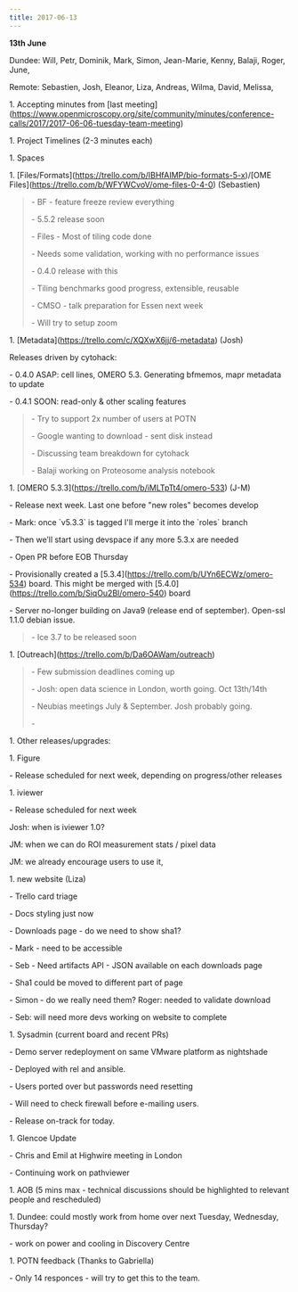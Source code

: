 ```yaml
---
title: 2017-06-13
---
```


**13th June**

Dundee: Will, Petr, Dominik, Mark, Simon, Jean-Marie, Kenny, Balaji,
Roger, June,

Remote: Sebastien, Josh, Eleanor, Liza, Andreas, Wilma, David, Melissa,

1\. Accepting minutes from \[last
meeting\](https://www.openmicroscopy.org/site/community/minutes/conference-calls/2017/2017-06-06-tuesday-team-meeting)

1\. Project Timelines (2-3 minutes each)

1\. Spaces

1\.
\[Files/Formats\](https://trello.com/b/IBHfAIMP/bio-formats-5-x)/\[OME
Files\](https://trello.com/b/WFYWCvoV/ome-files-0-4-0) (Sebastien)

> \- BF - feature freeze review everything
>
> \- 5.5.2 release soon
>
> \- Files - Most of tiling code done
>
> \- Needs some validation, working with no performance issues
>
> \- 0.4.0 release with this
>
> \- Tiling benchmarks good progress, extensible, reusable
>
> \- CMSO - talk preparation for Essen next week
>
> \- Will try to setup zoom

1\. \[Metadata\](https://trello.com/c/XQXwX6jj/6-metadata) (Josh)

Releases driven by cytohack:

\- 0.4.0 ASAP: cell lines, OMERO 5.3. Generating bfmemos, mapr metadata
to update

\- 0.4.1 SOON: read-only & other scaling features

> \- Try to support 2x number of users at POTN
>
> \- Google wanting to download - sent disk instead
>
> \- Discussing team breakdown for cytohack
>
> \- Balaji working on Proteosome analysis notebook

1\. \[OMERO 5.3.3\](https://trello.com/b/iMLTpTt4/omero-533) (J-M)

\- Release next week. Last one before "new roles" becomes develop

\- Mark: once \`v5.3.3\` is tagged I'll merge it into the \`roles\`
branch

\- Then we’ll start using devspace if any more 5.3.x are needed

\- Open PR before EOB Thursday

\- Provisionally created a
\[5.3.4\](https://trello.com/b/UYn6ECWz/omero-534) board. This might be
merged with \[5.4.0\](https://trello.com/b/SiqOu2Bl/omero-540) board

\- Server no-longer building on Java9 (release end of september).
Open-ssl 1.1.0 debian issue.

> \- Ice 3.7 to be released soon

1\.
\[Outreach\]([<u>https://trello.com/b/Da6OAWam/outreach</u>](https://trello.com/b/Da6OAWam/outreach))

> \- Few submission deadlines coming up
>
> \- Josh: open data science in London, worth going. Oct 13th/14th
>
> \- Neubias meetings July & September. Josh probably going.
>
> \-

1\. Other releases/upgrades:

1\. Figure

\- Release scheduled for next week, depending on progress/other releases

1\. iviewer

\- Release scheduled for next week

Josh: when is iviewer 1.0?

JM: when we can do ROI measurement stats / pixel data

JM: we already encourage users to use it,

1\. new website (Liza)

\- Trello card triage

\- Docs styling just now

\- Downloads page - do we need to show sha1?

\- Mark - need to be accessible

\- Seb - Need artifacts API - JSON available on each downloads page

\- Sha1 could be moved to different part of page

\- Simon - do we really need them? Roger: needed to validate download

\- Seb: will need more devs working on website to complete

1\. Sysadmin (current board and recent PRs)

\- Demo server redeployment on same VMware platform as nightshade

\- Deployed with rel and ansible.

\- Users ported over but passwords need resetting

\- Will need to check firewall before e-mailing users.

\- Release on-track for today.

1\. Glencoe Update

\- Chris and Emil at Highwire meeting in London

\- Continuing work on pathviewer

1\. AOB (5 mins max - technical discussions should be highlighted to
relevant people and rescheduled)

1\. Dundee: could mostly work from home over next Tuesday, Wednesday,
Thursday?

\- work on power and cooling in Discovery Centre

1\. POTN feedback (Thanks to Gabriella)

\- Only 14 responces - will try to get this to the team.
